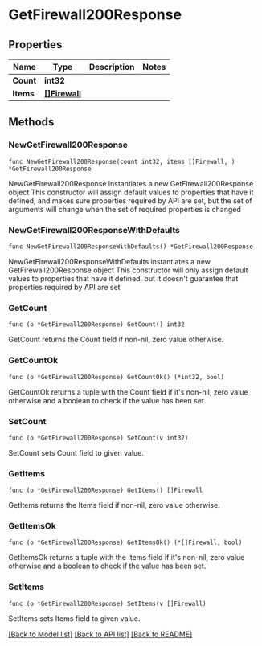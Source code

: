 # GetFirewall200Response

## Properties

Name | Type | Description | Notes
------------ | ------------- | ------------- | -------------
**Count** | **int32** |  | 
**Items** | [**[]Firewall**](Firewall.md) |  | 

## Methods

### NewGetFirewall200Response

`func NewGetFirewall200Response(count int32, items []Firewall, ) *GetFirewall200Response`

NewGetFirewall200Response instantiates a new GetFirewall200Response object
This constructor will assign default values to properties that have it defined,
and makes sure properties required by API are set, but the set of arguments
will change when the set of required properties is changed

### NewGetFirewall200ResponseWithDefaults

`func NewGetFirewall200ResponseWithDefaults() *GetFirewall200Response`

NewGetFirewall200ResponseWithDefaults instantiates a new GetFirewall200Response object
This constructor will only assign default values to properties that have it defined,
but it doesn't guarantee that properties required by API are set

### GetCount

`func (o *GetFirewall200Response) GetCount() int32`

GetCount returns the Count field if non-nil, zero value otherwise.

### GetCountOk

`func (o *GetFirewall200Response) GetCountOk() (*int32, bool)`

GetCountOk returns a tuple with the Count field if it's non-nil, zero value otherwise
and a boolean to check if the value has been set.

### SetCount

`func (o *GetFirewall200Response) SetCount(v int32)`

SetCount sets Count field to given value.


### GetItems

`func (o *GetFirewall200Response) GetItems() []Firewall`

GetItems returns the Items field if non-nil, zero value otherwise.

### GetItemsOk

`func (o *GetFirewall200Response) GetItemsOk() (*[]Firewall, bool)`

GetItemsOk returns a tuple with the Items field if it's non-nil, zero value otherwise
and a boolean to check if the value has been set.

### SetItems

`func (o *GetFirewall200Response) SetItems(v []Firewall)`

SetItems sets Items field to given value.



[[Back to Model list]](../README.md#documentation-for-models) [[Back to API list]](../README.md#documentation-for-api-endpoints) [[Back to README]](../README.md)


